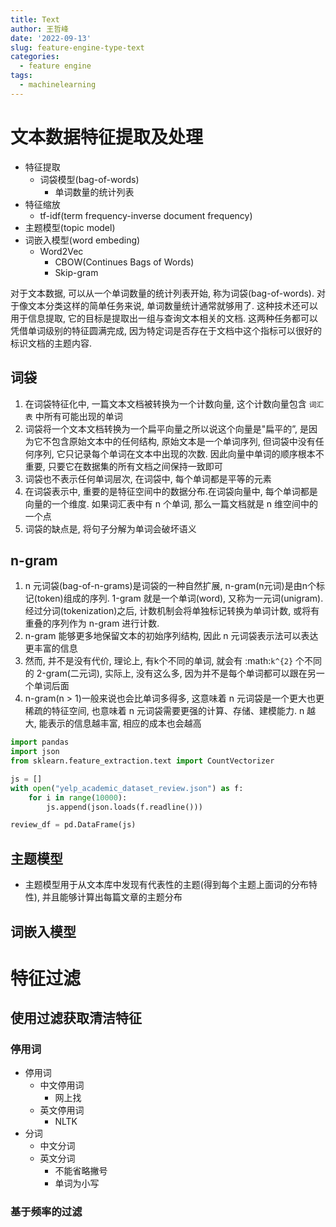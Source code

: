 ```yaml
---
title: Text
author: 王哲峰
date: '2022-09-13'
slug: feature-engine-type-text
categories:
  - feature engine
tags:
  - machinelearning
---
```



# 文本数据特征提取及处理

- 特征提取
    - 词袋模型(bag-of-words)
        - 单词数量的统计列表
- 特征缩放
    - tf-idf(term frequency-inverse document frequency)
- 主题模型(topic model)
- 词嵌入模型(word embeding)
    - Word2Vec
        - CBOW(Continues Bags of Words)
        - Skip-gram

对于文本数据, 可以从一个单词数量的统计列表开始, 称为词袋(bag-of-words).
对于像文本分类这样的简单任务来说, 单词数量统计通常就够用了. 
这种技术还可以用于信息提取, 它的目标是提取出一组与查询文本相关的文档. 
这两种任务都可以凭借单词级别的特征圆满完成, 
因为特定词是否存在于文档中这个指标可以很好的标识文档的主题内容. 

## 词袋

1. 在词袋特征化中, 一篇文本文档被转换为一个计数向量, 这个计数向量包含 `词汇表` 中所有可能出现的单词
2. 词袋将一个文本文档转换为一个扁平向量之所以说这个向量是"扁平的”, 是因为它不包含原始文本中的任何结构, 
   原始文本是一个单词序列, 但词袋中没有任何序列, 它只记录每个单词在文本中出现的次数. 
   因此向量中单词的顺序根本不重要, 只要它在数据集的所有文档之间保持一致即可
3. 词袋也不表示任何单词层次, 在词袋中, 每个单词都是平等的元素
4. 在词袋表示中, 重要的是特征空间中的数据分布.在词袋向量中, 
   每个单词都是向量的一个维度. 如果词汇表中有 n 个单词, 
   那么一篇文档就是 n 维空间中的一个点
5. 词袋的缺点是, 将句子分解为单词会破坏语义


## n-gram

1. n 元词袋(bag-of-n-grams)是词袋的一种自然扩展, n-gram(n元词)是由n个标记(token)组成的序列. 1-gram
   就是一个单词(word), 又称为一元词(unigram). 经过分词(tokenization)之后, 计数机制会将单独标记转换为单词计数, 或将有重叠的序列作为
   n-gram 进行计数. 
2. n-gram 能够更多地保留文本的初始序列结构, 因此 n
   元词袋表示法可以表达更丰富的信息
3. 然而, 并不是没有代价, 理论上, 有k个不同的单词, 就会有 :math:`k^{2}`
   个不同的
   2-gram(二元词), 实际上, 没有这么多, 因为并不是每个单词都可以跟在另一个单词后面
4. n-gram(n > 1)一般来说也会比单词多得多, 这意味着 n
   元词袋是一个更大也更稀疏的特征空间, 也意味着 n
   元词袋需要更强的计算、存储、建模能力. n
   越大, 能表示的信息越丰富, 相应的成本也会越高

```python
import pandas
import json
from sklearn.feature_extraction.text import CountVectorizer

js = []
with open("yelp_academic_dataset_review.json") as f:
    for i in range(10000):
        js.append(json.loads(f.readline()))

review_df = pd.DataFrame(js)
```

## 主题模型

- 主题模型用于从文本库中发现有代表性的主题(得到每个主题上面词的分布特性), 并且能够计算出每篇文章的主题分布

## 词嵌入模型



# 特征过滤

## 使用过滤获取清洁特征

### 停用词

- 停用词
    - 中文停用词
        - 网上找
    - 英文停用词
        - NLTK
- 分词
    - 中文分词
    - 英文分词
        - 不能省略撇号
        - 单词为小写

### 基于频率的过滤

